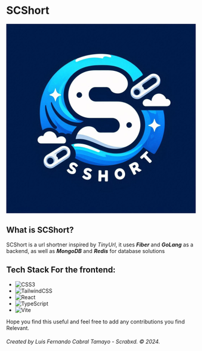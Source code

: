 # SCShort

![SCSHORT](./public/SCSHORT.jpeg)

## What is SCShort?

SCShort is a url shortner inspired by *TinyUrl*, it uses ___Fiber___ and ***GoLang*** as a backend, as well as ***MongoDB*** and ***Redis*** for database solutions


## Tech Stack For the frontend:
- ![CSS3](https://img.shields.io/badge/css3-%231572B6.svg?style=for-the-badge&logo=css3&logoColor=white)
- ![TailwindCSS](https://img.shields.io/badge/tailwindcss-%2338B2AC.svg?style=for-the-badge&logo=tailwind-css&logoColor=white)
- ![React](https://img.shields.io/badge/react-%2320232a.svg?style=for-the-badge&logo=react&logoColor=%2361DAFB)
- ![TypeScript](https://img.shields.io/badge/typescript-%23007ACC.svg?style=for-the-badge&logo=typescript&logoColor=white)
- ![Vite](https://img.shields.io/badge/vite-%23646CFF.svg?style=for-the-badge&logo=vite&logoColor=white)


Hope you find this useful and feel free to add any contributions you find Relevant.

###### Created by Luis Fernando Cabral Tamayo - Scrabxd. © 2024.

